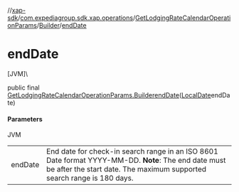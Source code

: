 //[xap-sdk](../../../../index.md)/[com.expediagroup.sdk.xap.operations](../../index.md)/[GetLodgingRateCalendarOperationParams](../index.md)/[Builder](index.md)/[endDate](end-date.md)

# endDate

[JVM]\

public final [GetLodgingRateCalendarOperationParams.Builder](index.md)[endDate](end-date.md)([LocalDate](https://docs.oracle.com/javase/8/docs/api/java/time/LocalDate.html)endDate)

#### Parameters

JVM

| | |
|---|---|
| endDate | End date for check-in search range in an ISO 8601 Date format YYYY-MM-DD.  **Note**: The end date must be after the start date. The maximum supported search range is 180 days. |
